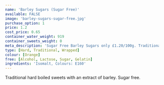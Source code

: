 ```yaml
---
name: 'Barley Sugars (Sugar Free)'
available: FALSE
image: 'barley-sugars-sugar-free.jpg'
purchase_option: 1
price: 1.2
cost_price: 0.65
container_water_weight: 919
container_sweets_weight: 0
meta_description: 'Sugar Free Barley Sugars only £1.20/100g. Traditional sweets and more at Humbugs Confectionery Store. Specialists in satisfying your sweet tooth!'
type: [Hard, Traditional, Wrapped]
colour: [Orange]
free: [Alcohol, Lactose, Sugar, Gelatin]
ingredients: 'Isomalt, Colours: E160'
---
```

Traditional hard boiled sweets with an extract of barley. Sugar free.